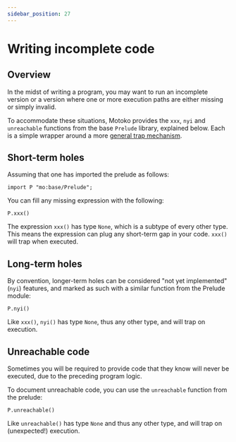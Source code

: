```yaml
---
sidebar_position: 27
---
```

# Writing incomplete code

## Overview

In the midst of writing a program, you may want to run an incomplete version or a version where one or more execution paths are either missing or simply invalid.

To accommodate these situations, Motoko provides the `xxx`, `nyi` and `unreachable` functions from the base `Prelude` library, explained below. Each is a simple wrapper around a more [general trap mechanism](../getting-started/basic-concepts.md#traps).

## Short-term holes

Assuming that one has imported the prelude as follows:

``` motoko name=prelude
import P "mo:base/Prelude";
```

You can fill any missing expression with the following:

``` motoko include=prelude
P.xxx()
```

The expression `xxx()` has type `None`, which is a subtype of every other type. This means the expression can plug any short-term gap in your code.
`xxx()` will trap when executed.

## Long-term holes

By convention, longer-term holes can be considered "not yet implemented" (`nyi`) features, and marked as such with a similar function from the Prelude module:

``` motoko include=prelude
P.nyi()
```
Like `xxx()`, `nyi()` has type `None`, thus any other type, and will trap on execution.
## Unreachable code


Sometimes you will be required to provide code that they know will never be executed, due to the preceding program logic.

To document unreachable code, you can use the  `unreachable` function from the prelude:

``` motoko include=prelude
P.unreachable()
```

Like `unreachable()` has type `None` and thus any other type, and will trap on (unexpected!) execution.